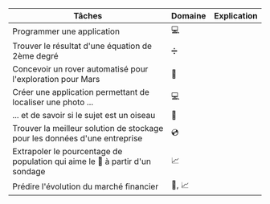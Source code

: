 
| Tâches | Domaine | Explication |
| ------ | ------- | ----------- |
| Programmer une application | 💻 | |
| Trouver le résultat d'une équation de 2ème degré | ➗ | |
| Concevoir un rover automatisé pour l'exploration pour Mars | 🤖 | |
| Créer une application permettant de localiser une photo ... | 💻 |
| ... et de savoir si le sujet est un oiseau | 🧠 | |
| Trouver la meilleur solution de stockage pour les données d'une entreprise | 💿 | 
| Extrapoler le pourcentage de population qui aime le 🍫 à partir d'un sondage | 📈 |
| Prédire l'évolution du marché financier | 🧠, 📈 | |
